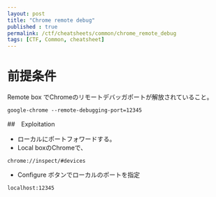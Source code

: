 ```yaml
---
layout: post
title: "Chrome remote debug"
published : true
permalink: /ctf/cheatsheets/common/chrome_remote_debug
tags: [CTF, Common, cheatsheet]
---
```


# 前提条件
Remote box でChromeのリモートデバッガポートが解放されていること。
```
google-chrome --remote-debugging-port=12345
```

##　Exploitation
- ローカルにポートフォワードする。
- Local boxのChromeで、
```
chrome://inspect/#devices
```

- Configure ボタンでローカルのポートを指定
```
localhost:12345
```


